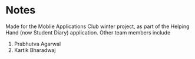 # Notes
Made for the Moblie Applications Club winter project, as part of the Helping Hand (now Student Diary) application. Other team members include
1. Prabhutva Agarwal
2. Kartik Bharadwaj
